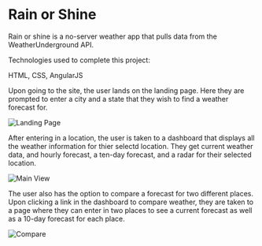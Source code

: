 # Rain or Shine

Rain or shine is a no-server weather app that pulls data from the WeatherUnderground API.

Technologies used to complete this project:

HTML, CSS, AngularJS

Upon going to the site, the user lands on the landing page. Here they are prompted to enter a city and a state that they wish to find a weather forecast for.

![Landing Page](https://media.licdn.com/media-proxy/ext?w=800&h=800&f=n&hash=IPlLWqOXFyeZyMldvmcq%2BKBNqUE%3D&ora=1%2CaFBCTXdkRmpGL2lvQUFBPQ%2CxAVta9Er0Vinkhwfjw8177yE41y87UNCVordEGXyD3u0qYrdf3DhfpKOeufyuVlEKi4clA0wf_KhRTXjD8K1fd69edwjjMa2cY24ZxUBbFImi24 "Landing Page")

After entering in a location, the user is taken to a dashboard that displays all the weather information for thier selectd location. They get current weather data, and hourly forecast, a ten-day forecast, and a radar for their selected location. 

![Main View](https://media.licdn.com/media-proxy/ext?w=800&h=800&f=n&hash=eputX%2B%2BcnYBWeOr1OngoTgIuY0U%3D&ora=1%2CaFBCTXdkRmpGL2lvQUFBPQ%2CxAVta9Er0Vinkhwfjw8177yE41y87UNCVordEGXyD3u0qYrdf37hKM-JK7H0uQxDfikclFczK_L6RGa1D5fvKozmK4l4g5_kco24ZxUBbFImi24 "Main View")

The user also has the option to compare a forecast for two different places. Upon clicking a link in the dashboard to compare weather, they are taken to a page where they can enter in two places to see a current forecast as well as a 10-day forecast for each place.

![Compare](https://www.linkedin.com/in/hunterscottharrison/detail/treasury/position:1044765074/?entityUrn=urn%3Ali%3Afs_treasuryMedia%3A(ACoAABD1SZ0BSijImX6K-DKRll95Pwse1IBq2aw%2C1501425293381) "Compare")

